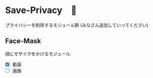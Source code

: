 # Save-Privacy　🤫
プライバシーを削除するモジュール群
(みなさん追加していってください)


## Face-Mask 

  顔にモザイクをかけるモジュール
  
  - [x] 動画
  - [ ] 画像
